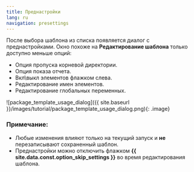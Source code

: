 ```yaml
---
title: Преднастройки
lang: ru
navigation: presettings
---
```


После выбора шаблона из списка появляется диалог с преднастройками. Окно похоже на **Редактирование шаблона** только доступно меньше опций:

* Опция пропуска корневой директории.
* Опция показа отчета.
* Вкл\выкл элементов флажком слева.
* Редактирование имен элементов.
* Редактирование глобальных переменных.

![package_template_usage_dialog]({{ site.baseurl }}/images/tutorial/package_template_usage_dialog.png){: .image}

### Примечание:
- Любые изменения влияют только на текущий запуск и **не** перезаписывают сохраненный шаблон.
- Преднастройки можно отключить флажком **{{ site.data.const.option_skip_settings }}** во время редактирования шаблона.